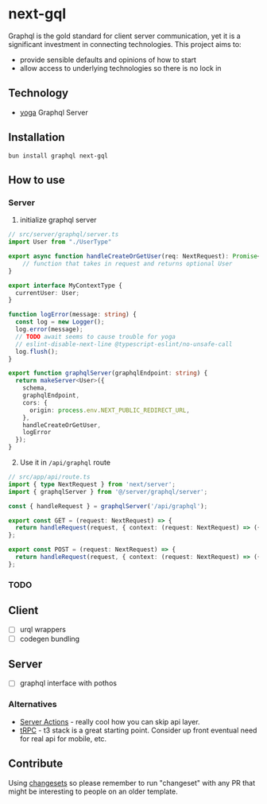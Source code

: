# next-gql

Graphql is the gold standard for client server communication, yet it is a significant investment in connecting technologies.
This project aims to:
* provide sensible defaults and opinions of how to start
* allow access to underlying technologies so there is no lock in

## Technology
* [yoga](https://the-guild.dev/graphql/yoga-server) Graphql Server

## Installation
`bun install graphql next-gql`

## How to use
### Server

1) initialize graphql server
```ts
// src/server/graphql/server.ts
import User from "./UserType"

export async function handleCreateOrGetUser(req: NextRequest): Promise<User | null> {
    // function that takes in request and returns optional User
}

export interface MyContextType {
  currentUser: User;
}

function logError(message: string) {
  const log = new Logger();
  log.error(message);
  // TODO await seems to cause trouble for yoga
  // eslint-disable-next-line @typescript-eslint/no-unsafe-call
  log.flush();
}

export function graphqlServer(graphqlEndpoint: string) {
  return makeServer<User>({
    schema,
    graphqlEndpoint,
    cors: {
      origin: process.env.NEXT_PUBLIC_REDIRECT_URL,
    },
    handleCreateOrGetUser,
    logError
  });
}
```
2) Use it in `/api/graphql` route
```ts
// src/app/api/route.ts
import { type NextRequest } from 'next/server';
import { graphqlServer } from '@/server/graphql/server';

const { handleRequest } = graphqlServer('/api/graphql');

export const GET = (request: NextRequest) => {
  return handleRequest(request, { context: (request: NextRequest) => ({ request }) });
};

export const POST = (request: NextRequest) => {
  return handleRequest(request, { context: (request: NextRequest) => ({ request }) });
};

```
### TODO
## Client
- [ ] urql wrappers
- [ ] codegen bundling
## Server
- [ ] graphql interface with pothos


### Alternatives
* [Server Actions](https://codesandbox.io/p/sandbox/next-js-server-actions-prisma-postgres-demo-2fdv7l?file=%2Fapp%2Factions.ts%3A1%2C1) - really cool how you can skip api layer.
* [tRPC](https://trpc.io/) - t3 stack is a great starting point.  Consider up front eventual need for real api for mobile, etc.

## Contribute
Using [changesets](https://github.com/changesets/changesets) so please remember to run "changeset" with any PR that might be interesting to people on an older template.
